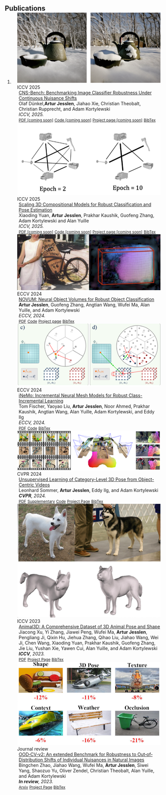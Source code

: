 
<h2 id="publications" style="margin: 2px 0px -15px;">Publications</h2>
<div class="publications">
<ol class="bibliography">
<li>
<!-- Benchmarking continuous shifts
<div class="pub-row">
  <div class="col-sm-3 abbr" style="position: relative;padding-right: 15px;padding-left: 15px;">
    <img src="assets/img/TODO.png" class="teaser img-fluid z-depth-1">
    <abbr class="badge">NeurIPS 2024</abbr>
  </div>
  <div class="col-sm-9" style="position: relative;padding-right: 15px;padding-left: 20px;">
    <div class="title"><a href="#">Benchmarking Vision Models Under Generative Continuous Nuisance Shifts</a></div>
    <div class="author">Olaf Dünkel, <strong>Artur Jesslen</strong>, Jiahao Xie, Christian Theobalt, Christian Rupprecht, and Adam Kortylewski</div>
    <div class="periodical"><em>NeurIPS <strong></strong>, 2024.</em></div>
    !--
    <div class="links">
      <a href="#" class="btn btn-sm z-depth-0" role="button" target="_blank" style="font-size:12px;">PDF</a>
      <a href="#" class="btn btn-sm z-depth-0" role="button" target="_blank" style="font-size:12px;">Code</a>
      <a href="#" class="btn btn-sm z-depth-0" role="button" target="_blank" style="font-size:12px;">Project Page</a>
      <a href="#" class="btn btn-sm z-depth-0" role="button" target="_blank" style="font-size:12px;">BibTex</a>
      <strong><i style="color:#e74d3c">Oral Presentation</i></strong>
    </div>
    --
  </div>
</div>
-->

<div class="pub-row">
  <div class="col-sm-3 abbr" style="position: relative;padding-right: 15px;padding-left: 15px;">
    <img src="assets/img/teaser_cns.png" class="teaser img-fluid z-depth-1">
    <abbr class="badge">ICCV 2025</abbr>
  </div>
  <div class="col-sm-9" style="position: relative;padding-right: 15px;padding-left: 20px;">
    <div class="title"><a href="#">CNS-Bench: Benchmarking Image Classifier Robustness Under Continuous Nuisance Shifts</a></div>
    <div class="author">Olaf Dünkel,<strong>Artur Jesslen</strong>, Jiahao Xie, Christian Theobalt, Christian Rupprecht, and Adam Kortylewski</div>
    <div class="periodical"><em>ICCV<strong></strong>, 2025.</em></div>
    <div class="links">
      <a href="#" class="btn btn-sm z-depth-0" role="button" target="_blank" style="font-size:12px;">PDF [coming soon]</a>
      <a href="#" class="btn btn-sm z-depth-0" role="button" target="_blank" style="font-size:12px;">Code [coming soon]</a>
      <a href="#" class="btn btn-sm z-depth-0" role="button" target="_blank" style="font-size:12px;">Project page  [coming soon]</a>
      <a href="assets/bibtex/2025_cns.txt" class="btn btn-sm z-depth-0" role="button" target="_blank" style="font-size:12px;">BibTex</a>
    </div>
  </div>
</div>

<div class="pub-row">
  <div class="col-sm-3 abbr" style="position: relative;padding-right: 15px;padding-left: 15px;">
    <img src="assets/img/teaser_scaling.png" class="teaser img-fluid z-depth-1">
    <abbr class="badge">ICCV 2025</abbr>
  </div>
  <div class="col-sm-9" style="position: relative;padding-right: 15px;padding-left: 20px;">
    <div class="title"><a href="#">Scaling 3D Compositional Models for Robust Classification and Pose Estimation</a></div>
    <div class="author">Xiaoding Yuan, <strong>Artur Jesslen</strong>, Prakhar Kaushik, Guofeng Zhang, Adam Kortylewski and Alan Yuille</div>
    <div class="periodical"><em>ICCV<strong></strong>, 2025.</em></div>
    <div class="links">
      <a href="#" class="btn btn-sm z-depth-0" role="button" target="_blank" style="font-size:12px;">PDF [coming soon]</a>
      <a href="#" class="btn btn-sm z-depth-0" role="button" target="_blank" style="font-size:12px;">Code [coming soon]</a>
      <a href="#" class="btn btn-sm z-depth-0" role="button" target="_blank" style="font-size:12px;">Project page [coming soon]</a>
      <a href="assets/bibtex/2025_scaling.txt" class="btn btn-sm z-depth-0" role="button" target="_blank" style="font-size:12px;">BibTex</a>
    </div>
  </div>
</div>

<div class="pub-row">
  <div class="col-sm-3 abbr" style="position: relative;padding-right: 15px;padding-left: 15px;">
    <img src="assets/img/teaser_nemoCls.png" class="teaser img-fluid z-depth-1">
    <abbr class="badge">ECCV 2024</abbr>
  </div>
  <div class="col-sm-9" style="position: relative;padding-right: 15px;padding-left: 20px;">
    <div class="title"><a href="https://artur.jesslen.ch/NOVUM">NOVUM: Neural Object Volumes for Robust Object Classification</a></div>
    <div class="author"><strong>Artur Jesslen</strong>, Guofeng Zhang, Angtian Wang, Wufei Ma, Alan Yuille, and Adam Kortylewski</div>
    <div class="periodical"><em>ECCV<strong></strong>, 2024.</em></div>
    <div class="links">
      <a href="https://arxiv.org/pdf/2305.14668" class="btn btn-sm z-depth-0" role="button" target="_blank" style="font-size:12px;">PDF</a>
      <a href="https://github.com/GenIntel/NOVUM" class="btn btn-sm z-depth-0" role="button" target="_blank" style="font-size:12px;">Code</a>
      <a href="https://artur.jesslen.ch/NOVUM" class="btn btn-sm z-depth-0" role="button" target="_blank" style="font-size:12px;">Project page</a>
      <a href="assets/bibtex/2024_novum.txt" class="btn btn-sm z-depth-0" role="button" target="_blank" style="font-size:12px;">BibTex</a>
    </div>
  </div>
</div>

<div class="pub-row">
  <div class="col-sm-3 abbr" style="position: relative;padding-right: 15px;padding-left: 15px;">
    <img src="assets/img/teaser_iNeMo.png" class="teaser img-fluid z-depth-1">
    <abbr class="badge">ECCV 2024</abbr>
  </div>
  <div class="col-sm-9" style="position: relative;padding-right: 15px;padding-left: 20px;">
    <div class="title"><a href="#">iNeMo: Incremental Neural Mesh Models for Robust Class-Incremental Learning</a></div>
    <div class="author">Tom Fischer, Yaoyao Liu, <strong>Artur Jesslen</strong>, Noor Ahmed, Prakhar Kaushik, Angtian Wang, Alan Yuille, Adam Kortylewski, and Eddy Ilg</div>
    <div class="periodical"><em>ECCV<strong></strong>, 2024.</em></div>
    <div class="links">
      <a href="https://arxiv.org/pdf/2407.09271" class="btn btn-sm z-depth-0" role="button" target="_blank" style="font-size:12px;">PDF</a>
      <a href="https://github.com/Fischer-Tom/iNeMo" class="btn btn-sm z-depth-0" role="button" target="_blank" style="font-size:12px;">Code</a>
      <a href="assets/bibtex/2024_inemo.txt" class="btn btn-sm z-depth-0" role="button" target="_blank" style="font-size:12px;">BibTex</a>
    </div>
  </div>
</div>

<div class="pub-row">
<div class="col-sm-3 abbr" style="position: relative;padding-right: 15px;padding-left: 15px;">
    <img src="assets/img/teaser_unsup_learning.png" class="teaser img-fluid z-depth-1">
    <abbr class="badge">CVPR 2024</abbr>
  </div>
  <div class="col-sm-9" style="position: relative;padding-right: 15px;padding-left: 20px;">
    <div class="title"><a href="https://generative-vision-robust-learning.github.io/uns-obj-pose3d">Unsupervised Learning of Category-Level 3D Pose from Object-Centric Videos</a></div>
    <div class="author">Leonhard Sommer, <strong>Artur Jesslen</strong>, Eddy Ilg, and Adam Kortylewski</div>
    <div class="periodical"><em><strong>CVPR</strong>, 2024.</em></div>
    <div class="links">
      <a href="https://openaccess.thecvf.com/content/CVPR2024/papers/Sommer_Unsupervised_Learning_of_Category-Level_3D_Pose_from_Object-Centric_Videos_CVPR_2024_paper.pdf" class="btn btn-sm z-depth-0" role="button" target="_blank" style="font-size:12px;">PDF</a>
      <a href="https://openaccess.thecvf.com/content/CVPR2024/supplemental/Sommer_Unsupervised_Learning_of_CVPR_2024_supplemental.pdf" class="btn btn-sm z-depth-0" role="button" target="_blank" style="font-size:12px;">Supplementary</a>
      <a href="https://github.com/Generative-Vision-Robust-Learning/uns-obj-pose3d" class="btn btn-sm z-depth-0" role="button" target="_blank" style="font-size:12px;">Code</a>
      <a href="https://generative-vision-robust-learning.github.io/uns-obj-pose3d" class="btn btn-sm z-depth-0" role="button" target="_blank" style="font-size:12px;">Project Page</a>
      <a href="assets/bibtex/2024_uns-obj-pose3d.txt" class="btn btn-sm z-depth-0" role="button" target="_blank" style="font-size:12px;">BibTex</a>
      <!--<strong><i style="color:#e74d3c">Oral Presentation</i></strong>-->
    </div>
    </div>
  </div>

  <div class="pub-row">
  <div class="col-sm-3 abbr" style="position: relative;padding-right: 15px;padding-left: 15px;">
    <img src="assets/img/teaser_animal3d.png" class="teaser img-fluid z-depth-1">
    <abbr class="badge">ICCV 2023</abbr>
  </div>
  <div class="col-sm-9" style="position: relative;padding-right: 15px;padding-left: 20px;">
    <div class="title"><a href="#">Animal3D: A Comprehensive Dataset of 3D Animal Pose and Shape</a></div>
    <div class="author">Jiacong Xu, Yi Zhang, Jiawei Peng, Wufei Ma, <strong>Artur Jesslen</strong>, Pengliang Ji, Qixin Hu, Jiehua Zhang, Qihao Liu, Jiahao Wang, Wei Ji, Chen Wang, Xiaoding Yuan, Prakhar Kaushik, Guofeng Zhang, Jie Liu, Yushan Xie, Yawen Cui, Alan Yuille, and Adam Kortylewski</div>
    <div class="periodical"><em><strong>ICCV</strong>, 2023.</em></div>
    <div class="links">
      <a href="https://arxiv.org/pdf/2308.11737" class="btn btn-sm z-depth-0" role="button" target="_blank" style="font-size:12px;">PDF</a>
      <a href="https://xujiacong.github.io/Animal3D/" class="btn btn-sm z-depth-0" role="button" target="_blank" style="font-size:12px;">Project Page</a>
      <a href="https://xujiacong.github.io/Animal3D/resources/bibtex.txt" class="btn btn-sm z-depth-0" role="button" target="_blank" style="font-size:12px;">BibTex</a>
    </div>
  </div>
</div>

<div class="pub-row">
  <div class="col-sm-3 abbr" style="position: relative;padding-right: 15px;padding-left: 15px;">
    <img src="assets/img/teaser_ood.jpg" class="teaser img-fluid z-depth-1">
    <abbr class="badge">Journal review</abbr>
  </div>
  <div class="col-sm-9" style="position: relative;padding-right: 15px;padding-left: 20px;">
    <div class="title"><a href="#">OOD‐CV‐v2: An extended Benchmark for Robustness to Out‐of‐Distribution Shifts of Individual Nuisances in Natural Images</a></div>
    <div class="author">Bingchen Zhao, Jiahao Wang, Wufei Ma, <strong>Artur Jesslen</strong>, Siwei Yang, Shaozuo Yu, Oliver Zendel, Christian Theobalt, Alan Yuille, and Adam Kortylewski</div>
    <div class="periodical"><em><strong>In review</strong>, 2023.</em></div>
    <div class="links">
      <a href="https://arxiv.org/abs/2304.10266" class="btn btn-sm z-depth-0" role="button" target="_blank" style="font-size:12px;">Arxiv</a>
      <a href="https://bzhao.me/OOD-CV/" class="btn btn-sm z-depth-0" role="button" target="_blank" style="font-size:12px;">Project Page</a>
      <a href="assets/bibtex/2024_oodcvv2.txt" class="btn btn-sm z-depth-0" role="button" target="_blank" style="font-size:12px;">BibTex</a>
      <!--<strong><i style="color:#e74d3c">Oral Presentation</i></strong>-->
    </div>
  </div>
</div>
</li>
<br>
</ol>
</div>
